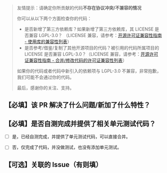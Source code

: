 > 友情提示：请确定你所贡献的代码**不存在协议冲突/不兼容的情况**
>
> 你可以从以下两个方面检查你的代码：
> - 是否新增了第三方依赖库？如果新增了第三方依赖库，其 LICENSE 是否兼容 LGPL-3.0？ （LICENSE 兼容，请参考：[开源许可证兼容性指南 - 使用库的兼容性列表](https://shimo.im/docs/uL4VQaYGL2sadQOV#anchor-74ae)）
> - 是否参考/借鉴/复制了其他开源项目的代码？被引用的代码所属项目的 LICENSE 是否兼容 LGPL-3.0？（LICENSE 兼容，请参考：[开源许可证兼容性指南 - 合并/修改代码的许可证兼容性列表](https://shimo.im/docs/uL4VQaYGL2sadQOV#anchor-39f8)）
>
> 如果你的代码或者代码中新引入的依赖项与 LGPL-3.0 不兼容，非常抱歉，我们可能不会通过你的代码。
>
> 最后，感谢你的关注、支持。

## 【必填】该 PR 解决了什么问题/新加了什么特性？


## 【必填】是否自测完成并提供了相关单元测试代码？

- [ ] 是，已经自测完成，并提供了单元测试代码，可以直接合并。
- [ ] 否，仅完成了代码，并没做测试，也没有添加单元测试。


## 【可选】关联的 Issue（有则填）










